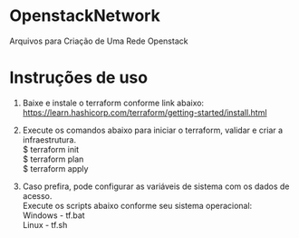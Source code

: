 # OpenstackNetwork
Arquivos para Criação de Uma Rede Openstack

# Instruções de uso    

1. Baixe e instale o terraform conforme link abaixo:  
https://learn.hashicorp.com/terraform/getting-started/install.html  


2. Execute os comandos abaixo para iniciar o terraform, validar e criar a infraestrutura.  
$ terraform init  
$ terraform plan  
$ terraform apply  

3.  Caso prefira, pode configurar as variáveis de sistema com os dados de acesso.   
Execute os scripts abaixo conforme seu sistema operacional:  
Windows - tf.bat  
Linux - tf.sh  
